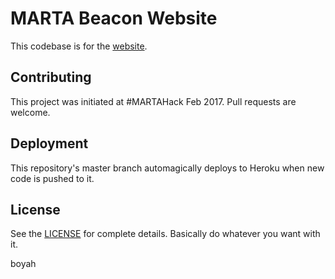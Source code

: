 MARTA Beacon Website
====================

This codebase is for the [website](https://beacon-marta.herokuapp.com/).

## Contributing ##

This project was initiated at #MARTAHack Feb 2017. Pull requests are welcome.

## Deployment ##

This repository's master branch automagically deploys to Heroku when new code is
pushed to it.

## License ##

See the [LICENSE](LICENSE) for complete details. Basically do whatever you want with it.

boyah

